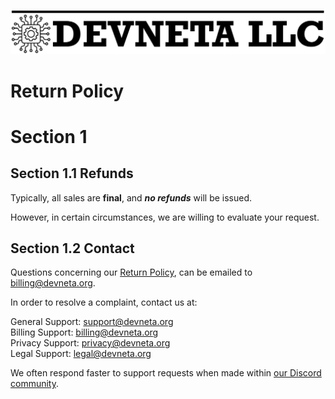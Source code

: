 ![Devneta LLC Banner](/main/assets/png/blackbanner.png)


# Return Policy

# Section 1

## Section 1.1 Refunds

Typically, all sales are **final**, and **_no refunds_** will be issued. <br />

However, in certain circumstances, we are willing to evaluate your request. <br />

## Section 1.2 Contact

Questions concerning our [Return Policy](#return-policy), can be emailed to <billing@devneta.org>.

In order to resolve a complaint, contact us at: <br />

General Support: <support@devneta.org> <br />
Billing Support: <billing@devneta.org> <br />
Privacy Support: <privacy@devneta.org> <br />
Legal Support: <legal@devneta.org> <br />

We often respond faster to support requests when made within [our Discord community](https://discord.devneta.org). <br />
